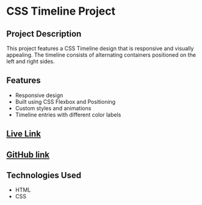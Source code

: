# CSS Timeline Project

## Project Description
This project features a CSS Timeline design that is responsive and visually appealing. The timeline consists of alternating containers positioned on the left and right sides.

## Features
- Responsive design
- Built using CSS Flexbox and Positioning
- Custom styles and animations
- Timeline entries with different color labels

## [Live Link](https://silver-rugelach-a22fad.netlify.app/)

## [GitHub link](https://github.com/alifrayhan1/cssassignment/tree/main/Question7)

## Technologies Used
- HTML
- CSS

